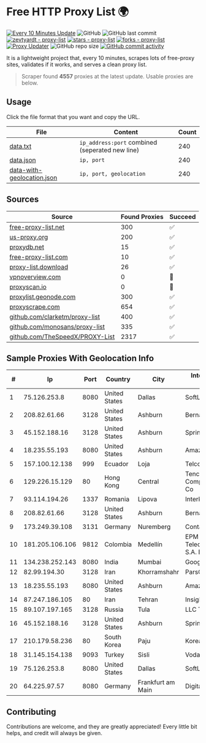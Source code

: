 
# Free HTTP Proxy List 🌍

[![Every 10 Minutes Update](https://github.com/mertguvencli/http-proxy-list/actions/workflows/main.yml/badge.svg?branch=main)](https://github.com/mertguvencli/http-proxy-list/actions/workflows/main.yml)
![GitHub](https://img.shields.io/github/license/mertguvencli/http-proxy-list)
![GitHub last commit](https://img.shields.io/github/last-commit/mertguvencli/http-proxy-list)
[![zevtyardt - proxy-list](https://img.shields.io/static/v1?label=zevtyardt&message=proxy-list&color=blue&logo=github)](https://github.com/zevtyardt/proxy-list "Go to GitHub repo")
[![stars - proxy-list](https://img.shields.io/github/stars/zevtyardt/proxy-list?style=social)](https://github.com/zevtyardt/proxy-list)
[![forks - proxy-list](https://img.shields.io/github/forks/zevtyardt/proxy-list?style=social)](https://github.com/zevtyardt/proxy-list)
[![Proxy Updater](https://github.com/zevtyardt/proxy-list/workflows/Proxy%20Updater/badge.svg)](https://github.com/zevtyardt/proxy-list/actions?query=workflow:"Proxy+Updater")
![GitHub repo size](https://img.shields.io/github/repo-size/zevtyardt/proxy-list)
[![GitHub commit activity](https://img.shields.io/github/commit-activity/m/zevtyardt/proxy-list?logo=commits)](https://github.com/zevtyardt/proxy-list/commits/main)

It is a lightweight project that, every 10 minutes, scrapes lots of free-proxy sites, validates if it works, and serves a clean proxy list.

> Scraper found **4557** proxies at the latest update. Usable proxies are below.

## Usage

Click the file format that you want and copy the URL.

|File|Content|Count|
|----|-------|-----|
|[data.txt](https://raw.githubusercontent.com/mertguvencli/http-proxy-list/main/proxy-list/data.txt)|`ip_address:port` combined (seperated new line)|240|
|[data.json](https://raw.githubusercontent.com/mertguvencli/http-proxy-list/main/proxy-list/data.json)|`ip, port`|240|
|[data-with-geolocation.json](https://raw.githubusercontent.com/mertguvencli/http-proxy-list/main/proxy-list/data-with-geolocation.json)|`ip, port, geolocation`|240|

## Sources

|Source|Found Proxies|Succeed|
|------|-------------|-------|
|[free-proxy-list.net](https://free-proxy-list.net)|300|✅|
|[us-proxy.org](https://www.us-proxy.org)|200|✅|
|[proxydb.net](http://proxydb.net)|15|✅|
|[free-proxy-list.com](https://free-proxy-list.com/?page=&port=&type%5B%5D=http&type%5B%5D=https&up_time=0&search=Search)|10|✅|
|[proxy-list.download](https://www.proxy-list.download/HTTP)|26|✅|
|[vpnoverview.com](https://vpnoverview.com/privacy/anonymous-browsing/free-proxy-servers)|0|🚫|
|[proxyscan.io](https://www.proxyscan.io)|0|🚫|
|[proxylist.geonode.com](https://proxylist.geonode.com/api/proxy-list?limit=300&page=1&sort_by=lastChecked&sort_type=desc&protocols=http,https)|300|✅|
|[proxyscrape.com](https://api.proxyscrape.com/v2/?request=displayproxies&protocol=http&timeout=10000&country=all&ssl=all&anonymity=all)|654|✅|
|[github.com/clarketm/proxy-list](https://raw.githubusercontent.com/clarketm/proxy-list/master/proxy-list-raw.txt)|400|✅|
|[github.com/monosans/proxy-list](https://raw.githubusercontent.com/monosans/proxy-list/main/proxies/http.txt)|335|✅|
|[github.com/TheSpeedX/PROXY-List](https://raw.githubusercontent.com/TheSpeedX/PROXY-List/master/http.txt)|2317|✅|


## Sample Proxies With Geolocation Info

|#|Ip|Port|Country|City|Internet Service Provider|
|-|--|----|-------|----|-------------------------|
|1|75.126.253.8|8080|United States|Dallas|SoftLayer|
|2|208.82.61.66|3128|United States|Ashburn|Bernardi Sounds|
|3|45.152.188.16|3128|United States|Ashburn|Sprint|
|4|18.235.55.193|8080|United States|Ashburn|Amazon.com, Inc.|
|5|157.100.12.138|999|Ecuador|Loja|Telconet S.A|
|6|129.226.15.129|80|Hong Kong|Central|Tencent Cloud Computing (Beijing) Co|
|7|93.114.194.26|1337|Romania|Lipova|Interkvm Host SRL|
|8|208.82.61.66|3128|United States|Ashburn|Bernardi Sounds|
|9|173.249.39.108|3131|Germany|Nuremberg|Contabo GmbH|
|10|181.205.106.106|9812|Colombia|Medellín|EPM Telecomunicaciones S.A. E.S.P.|
|11|134.238.252.143|8080|India|Mumbai|Google LLC|
|12|82.99.194.30|3128|Iran|Khorramshahr|ParsOnline Co.|
|13|18.235.55.193|8080|United States|Ashburn|Amazon.com, Inc.|
|14|87.247.186.105|80|Iran|Tehran|Insightometrics B.V.|
|15|89.107.197.165|3128|Russia|Tula|LLC TK Altair|
|16|45.152.188.16|3128|United States|Ashburn|Sprint|
|17|210.179.58.236|80|South Korea|Paju|Korea Telecom|
|18|31.145.154.138|9093|Turkey|Sisli|Vodafone Internal|
|19|75.126.253.8|8080|United States|Dallas|SoftLayer|
|20|64.225.97.57|8080|Germany|Frankfurt am Main|DigitalOcean, LLC|



## Contributing

Contributions are welcome, and they are greatly appreciated! Every
little bit helps, and credit will always be given.

